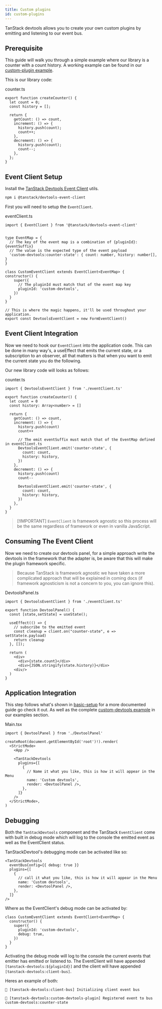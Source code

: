```yaml
---
title: Custom plugins
id: custom-plugins
---
```


TanStack devtools allows you to create your own custom plugins by emitting and listening to our event bus.

## Prerequisite

This guide will walk you through a simple example where our library is a counter with a count history. A working example can be found in our [custom-plugin example](https://tanstack.com/devtools/latest/docs/framework/react/examples/custom-plugin).

This is our library code:

counter.ts
```tsx
export function createCounter() {
  let count = 0;
  const history = [];

  return {
    getCount: () => count,
    increment: () => {
      history.push(count);
      count++;
    },
    decrement: () => {
      history.push(count);
      count--;
    },
  };
}
```

## Event Client Setup

Install the [TanStack Devtools Event Client](https://www.npmjs.com/package/@tanstack/devtools-event-client) utils.

```bash
npm i @tanstack/devtools-event-client
```

First you will need to setup the `EventClient`.

eventClient.ts
```tsx
import { EventClient } from '@tanstack/devtools-event-client'


type EventMap = {
  // The key of the event map is a combination of {pluginId}:{eventSuffix}
  // The value is the expected type of the event payload
  'custom-devtools:counter-state': { count: number, history: number[], }
}

class CustomEventClient extends EventClient<EventMap> {
constructor() {
    super({
      // The pluginId must match that of the event map key
      pluginId: 'custom-devtools',
    })
  }
}

// This is where the magic happens, it'll be used throughout your application.
export const DevtoolsEventClient = new FormEventClient()
```

## Event Client Integration

Now we need to hook our `EventClient` into the application code. This can be done in many way's, a useEffect that emits the current state, or a subscription to an observer, all that matters is that when you want to emit the current state you do the following.

Our new library code will looks as follows:

counter.ts
```tsx
import { DevtoolsEventClient } from './eventClient.ts'

export function createCounter() {
  let count = 0
  const history: Array<number> = []

  return {
    getCount: () => count,
    increment: () => {
      history.push(count)
      count++

      // The emit eventSuffix must match that of the EventMap defined in eventClient.ts
      DevtoolsEventClient.emit('counter-state', {
        count: count,
        history: history,
      })
    },
    decrement: () => {
      history.push(count)
      count--

      DevtoolsEventClient.emit('counter-state', {
        count: count,
        history: history,
      })
    },
  }
}
```

> [!IMPORTANT] `EventClient` is framework agnostic so this process will be the same regardless of framework or even in vanilla JavaScript.

## Consuming The Event Client

Now we need to create our devtools panel, for a simple approach write the devtools in the framework that the adapter is, be aware that this will make the plugin framework specific.

> Because TanStack is framework agnostic we have taken a more complicated approach that will be explained in coming docs (if framework agnosticism is not a concern to you, you can ignore this).

DevtoolsPanel.ts
```tsx
import { DevtoolsEventClient } from './eventClient.ts'

export function DevtoolPanel() {
  const [state,setState] = useState();

  useEffect(() => {
    // subscribe to the emitted event
    const cleanup = client.on("counter-state", e => setState(e.payload)
    return cleanup
  }, []);

  return (
    <div>
      <div>{state.count}</div>
      <div>{JSON.stringify(state.history)}</div>
    <div/>
  )
}
```

## Application Integration

This step follows what's shown in [basic-setup](../../basic-setup.md)  for a more documented guide go check it out. As well as the complete [custom-devtools example](https://tanstack.com/devtools/latest/docs/framework/react/examples/custom-devtools) in our examples section.

Main.tsx
```tsx
import { DevtoolPanel } from './DevtoolPanel'

createRoot(document.getElementById('root')!).render(
  <StrictMode>
    <App />

    <TanStackDevtools
      plugins={[
        {
          // Name it what you like, this is how it will appear in the Menu
          name: 'Custom devtools',
          render: <DevtoolPanel />,
        },
      ]}
    />
  </StrictMode>,
)

```

## Debugging

Both the `TanStackDevtools` component and the TanStack `EventClient` come with built in debug mode which will log to the console the emitted event as well as the EventClient status.

TanStackDevtool's debugging mode can be activated like so:
```tsx
<TanStackDevtools
  eventBusConfig={{ debug: true }}
  plugins={[
    {
      // call it what you like, this is how it will appear in the Menu
      name: 'Custom devtools',
      render: <DevtoolPanel />,
    },
  ]}
/>
```

Where as the EventClient's debug mode can be activated by:
```tsx
class CustomEventClient extends EventClient<EventMap> {
  constructor() {
    super({
      pluginId: 'custom-devtools',
      debug: true,
    })
  }
}
```

Activating the debug mode will log to the console the current events that emitter has emitted or listened to. The EventClient will have appended `[tanstack-devtools:${pluginId}]` and the client will have appended `[tanstack-devtools:client-bus]`.

Heres an example of both:
```
🌴 [tanstack-devtools:client-bus] Initializing client event bus

🌴 [tanstack-devtools:custom-devtools-plugin] Registered event to bus custom-devtools:counter-state
```
